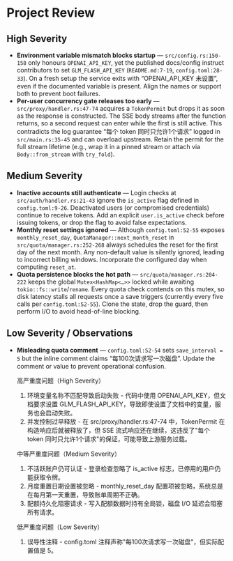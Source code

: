 # Project Review

## High Severity
- **Environment variable mismatch blocks startup** — `src/config.rs:150-158` only honours `OPENAI_API_KEY`, yet the published docs/config instruct contributors to set `GLM_FLASH_API_KEY` (`README.md:7-19`, `config.toml:28-33`). On a fresh setup the service exits with “OPENAI_API_KEY 未设置”, even if the documented variable is present. Align the names or support both to prevent boot failures.
- **Per-user concurrency gate releases too early** — `src/proxy/handler.rs:47-74` acquires a `TokenPermit` but drops it as soon as the response is constructed. The SSE body streams after the function returns, so a second request can enter while the first is still active. This contradicts the log guarantee “每个 token 同时只允许1个请求” logged in `src/main.rs:35-45` and can overload upstream. Retain the permit for the full stream lifetime (e.g., wrap it in a pinned stream or attach via `Body::from_stream` with `try_fold`).

## Medium Severity
- **Inactive accounts still authenticate** — Login checks at `src/auth/handler.rs:21-43` ignore the `is_active` flag defined in `config.toml:9-26`. Deactivated users (or compromised credentials) continue to receive tokens. Add an explicit `user.is_active` check before issuing tokens, or drop the flag to avoid false expectations.
- **Monthly reset settings ignored** — Although `config.toml:52-55` exposes `monthly_reset_day`, `QuotaManager::next_month_reset` in `src/quota/manager.rs:252-268` always schedules the reset for the first day of the next month. Any non-default value is silently ignored, leading to incorrect billing windows. Incorporate the configured day when computing `reset_at`.
- **Quota persistence blocks the hot path** — `src/quota/manager.rs:204-222` keeps the global `Mutex<HashMap<…>>` locked while awaiting `tokio::fs::write`/`rename`. Every quota check contends on this mutex, so disk latency stalls all requests once a save triggers (currently every five calls per `config.toml:52-55`). Clone the state, drop the guard, then perform I/O to avoid head-of-line blocking.

## Low Severity / Observations
- **Misleading quota comment** — `config.toml:52-54` sets `save_interval = 5` but the inline comment claims “每100次请求写一次磁盘”. Update the comment or value to prevent operational confusion.



  高严重度问题（High Severity）

  1. 环境变量名称不匹配导致启动失败 - 代码中使用 OPENAI_API_KEY，但文档要求设置 GLM_FLASH_API_KEY，导致即使设置了文档中的变量，服务也会启动失败。
  2. 并发控制过早释放 - 在 src/proxy/handler.rs:47-74 中，TokenPermit 在构造响应后就被释放了，但 SSE 流式响应还在继续，这违反了"每个 token
  同时只允许1个请求"的保证，可能导致上游服务过载。

  中等严重度问题（Medium Severity）

  1. 不活跃账户仍可认证 - 登录检查忽略了 is_active 标志，已停用的用户仍能获取令牌。
  2. 月度重置日期设置被忽略 - monthly_reset_day 配置项被忽略，系统总是在每月第一天重置，导致账单周期不正确。
  3. 配额持久化阻塞请求 - 写入配额数据时持有全局锁，磁盘 I/O 延迟会阻塞所有请求。

  低严重度问题（Low Severity）

  1. 误导性注释 - config.toml 注释声称"每100次请求写一次磁盘"，但实际配置值是 5。